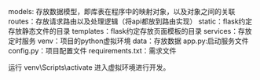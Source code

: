 models: 存放数据模型，即库表在程序中的映射对象，以及对象之间的关联
routes：存放请求路由以及处理逻辑（将api都放到路由实现）
static：flask约定存放静态文件的目录
templates：flask约定存放页面模板的目录
services：存放定时服务
venv：项目的python虚拟环境
data：存放数据
app.py:启动服务文件
config.py：项目配置文件
requirements.txt：需求文件


运行 venv\Scripts\activate 进入虚拟环境进行开发。
